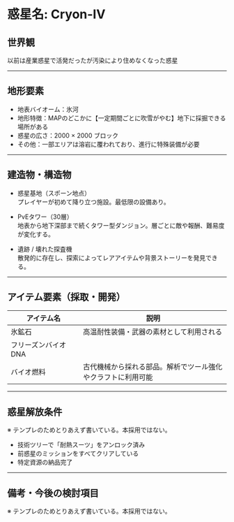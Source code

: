 # 惑星名: Cryon-IV 

## 世界観

以前は産業惑星で活発だったが汚染により住めなくなった惑星

---

## 地形要素

- 地表バイオーム：氷河
- 地形特徴：MAPのどこかに【一定期間ごとに吹雪がやむ】地下に採掘できる場所がある
- 惑星の広さ：2000 × 2000 ブロック
- その他：一部エリアは溶岩に覆われており、進行に特殊装備が必要

---

## 建造物・構造物

- 惑星基地（スポーン地点）  
  プレイヤーが初めて降り立つ施設。最低限の設備あり。

- PvEタワー（30層）  
  地表から地下深部まで続くタワー型ダンジョン。層ごとに敵や報酬、難易度が変化する。

- 遺跡 / 壊れた探査機  
  散発的に存在し、探索によってレアアイテムや背景ストーリーを発見できる。

---

## アイテム要素（採取・開発）

| アイテム名         | 説明                                           |
|--------------------|------------------------------------------------|
| 氷鉱石　　　　　　　 | 高温耐性装備・武器の素材として利用される             |
| フリーズンバイオDNA       |                      |
| バイオ燃料            | 古代機械から採れる部品。解析でツール強化やクラフトに利用可能 |

---

## 惑星解放条件

※ テンプレのためとりあえず書いている。本採用ではない。

- 技術ツリーで「耐熱スーツ」をアンロック済み
- 前惑星のミッションをすべてクリアしている
- 特定資源の納品完了

---

## 備考・今後の検討項目

※ テンプレのためとりあえず書いている。本採用ではない。
